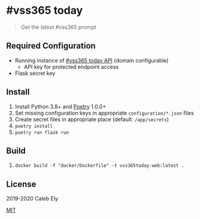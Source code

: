 # #vss365 today

> Get the latest #vss365 prompt

## Required Configuration

- Running instance of [#vss365 today API](https://github.com/le717/vss365today-api/) (domain configurable)
  - API key for protected endpoint access
- Flask secret key

## Install

1. Install Python 3.8+ and [Poetry](https://python-poetry.org/) 1.0.0+
1. Set missing configuration keys in appropriate `configuration/*.json` files
1. Create secret files in appropriate place (default: `/app/secrets`)
1. `poetry install`
1. `poetry run flask run`

## Build

1. `docker build -f "docker/Dockerfile" -t vss365today-web:latest .`

## License

2019-2020 Caleb Ely

[MIT](LICENSE)
